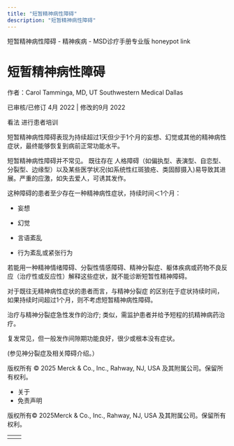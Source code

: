 ```yaml
---
title: "短暂精神病性障碍"
description: "短暂精神病性障碍"
---
```


﻿短暂精神病性障碍 \- 精神疾病 \- MSD诊疗手册专业版 honeypot link

# 短暂精神病性障碍

作者：Carol Tamminga, MD, UT Southwestern Medical Dallas

已审核/已修订 4月 2022 \| 修改的9月 2022

看法 进行患者培训

短暂精神病性障碍表现为持续超过1天但少于1个月的妄想、幻觉或其他的精神病性症状，最终能够恢复到病前正常功能水平。

短暂精神病性障碍并不常见。 既往存在 人格障碍（如偏执型、表演型、自恋型、分裂型、边缘型）以及某些医学状况(如系统性红斑狼疮、类固醇摄入)易导致其进展。严重的应激，如失去爱人，可诱其发作。

这种障碍的患者至少存在一种精神病性症状，持续时间＜1个月：

- 妄想

- 幻觉

- 言语紊乱

- 行为紊乱或紧张行为


若能用一种精神情绪障碍、分裂性情感障碍、精神分裂症、躯体疾病或药物不良反应（治疗性或反应性）解释这些症状，就不能诊断短暂性精神障碍。

对于既往无精神病性症状的患者而言，与精神分裂症 的区别在于症状持续时间，如果持续时间超过1个月，则不考虑短暂精神病性障碍。

治疗与精神分裂症急性发作的治疗; 类似，需监护患者并给予短程的抗精神病药治疗。

复发常见，但一般发作间隙期功能良好，很少或根本没有症状。

(参见神分裂症及相关障碍介绍。）



版权所有 © 2025
Merck & Co., Inc., Rahway, NJ, USA 及其附属公司。保留所有权利。

- 关于
- 免责声明

版权所有© 2025Merck & Co., Inc., Rahway, NJ, USA 及其附属公司。保留所有权利。

|     |     |
| --- | --- |
|  |  |